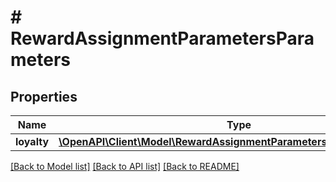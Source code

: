 # # RewardAssignmentParametersParameters

## Properties

Name | Type | Description | Notes
------------ | ------------- | ------------- | -------------
**loyalty** | [**\OpenAPI\Client\Model\RewardAssignmentParametersParametersLoyalty**](RewardAssignmentParametersParametersLoyalty.md) |  | [optional]

[[Back to Model list]](../../README.md#models) [[Back to API list]](../../README.md#endpoints) [[Back to README]](../../README.md)

